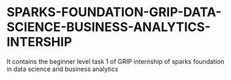 # SPARKS-FOUNDATION-GRIP-DATA-SCIENCE-BUSINESS-ANALYTICS-INTERSHIP
It contains the beginner level task 1 of GRIP internship of sparks foundation in data science and business analytics
